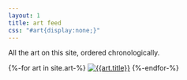 ```yaml
---
layout: 1
title: art feed
css: "#art{display:none;}"
---
```

All the art on this site, ordered chronologically.
<!--200x200 JPG90%-->

<div id="gallery">{%-for art in site.art-%}
	<a href="{%include url.html%}{{art.url}}"><img src="{%include url.html%}/assets/img/art/{{art.date|date:"%F"}}-tn.jpg" alt="{{art.title}}"/></a>
{%-endfor-%}</div>

<!--not quite sure how I want to handle this yet but storing the code anyway
<div id="gallery">{%for art in site.art%}{%capture year%}{{art.date|date:"%Y"}}{%endcapture%}{%if year<="2013"%}<a href="{{art.url}}"><img src="{%include url.html%}/assets/img/art/{{art.date|date:"%F"}}-tn.jpg" alt="{{art.title}}"/></a>{%endif%}{%endfor%}</div>
-->